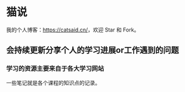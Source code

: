 # 猫说

我的个人博客：<https://catsaid.cn/>，欢迎 Star 和 Fork。

## 会持续更新分享个人的学习进展or工作遇到的问题

### 学习的资源主要来自于各大学习网站

一些笔记就是各个课程的知识点的记录。

